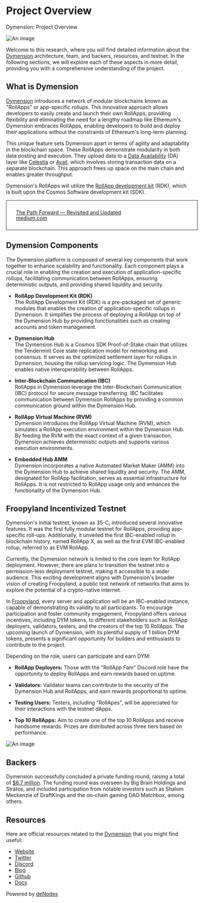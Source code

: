 # Project Overview

Dymension: Project Overview

![An image](/dymension-project-overview-hero.svg)

Welcome to this research, where you will find detailed information about the [Dymension](https://twitter.com/dymension) architecture, team, and backers, resources, and testnet. In the following sections, we will explore each of these aspects in more detail, providing you with a comprehensive understanding of the project.

## What is Dymension
[Dymension](https://dymension.xyz/) introduces a network of modular blockchains known as "RollApps" or app-specific rollups. This innovative approach allows developers to easily create and launch their own RollApps, providing flexibility and eliminating the need for a lengthy roadmap like Ethereum's. Dymension embraces RollApps, enabling developers to build and deploy their applications without the constraints of Ethereum's long-term planning. 

This unique feature sets Dymension apart in terms of agility and adaptability in the blockchain space. These RollApps demonstrate modularity in both data posting and execution. They upload data to a [Data Availability](https://ethereum.org/en/developers/docs/data-availability/) (DA) layer like [Celestia](https://celestia.org/) or [Avail](https://availproject.org/), which involves storing transaction data on a separate blockchain. This approach frees up space on the main chain and enables greater throughput.

Dymension's RollApps will utilize the [RollApp development kit](https://github.com/dymensionxyz/dymension-rdk) (RDK), which is built upon the Cosmos Software development kit (SDK).

<a style="border: 1px solid rgba(43,46,57,1.00); padding: 10px; width: 100%; text-align: left; display: flex; align-items: center;" href="https://namada.net/blog/what-is-namada">
    <div style="display: flex; flex-direction: column; align-items: left; margin-left: 1rem;">
        <p>The Path Forward — Revisited and Updated</p>
        <p style="margin-top: -1rem;">medium.com</p>
    </div>
</a>

## Dymension Components
The Dymension platform is composed of several key components that work together to enhance scalability and functionality. Each component plays a crucial role in enabling the creation and execution of application-specific rollups, facilitating communication between RollApps, ensuring deterministic outputs, and providing shared liquidity and security.

* **RollApp Development Kit (RDK)**<br/>
The RollApp Development Kit (RDK) is a pre-packaged set of generic modules that enables the creation of application-specific rollups in Dymension. It simplifies the process of deploying a RollApp on top of the Dymension Hub by providing functionalities such as creating accounts and token management.

* **Dymension Hub**<br/>
The Dymension Hub is a Cosmos SDK Proof-of-Stake chain that utilizes the Tendermint Core state replication model for networking and consensus. It serves as the optimized settlement layer for rollups in Dymension, housing the rollup servicing logic. The Dymension Hub enables native interoperability between RollApps.

* **Inter-Blockchain Communication (IBC)**<br/>
RollApps in Dymension leverage the Inter-Blockchain Communication (IBC) protocol for secure message transferring. IBC facilitates communication between Dymension RollApps by providing a common communication ground within the Dymension Hub.

* **RollApp Virtual Machine (RVM)**<br/>
Dymension introduces the RollApp Virtual Machine (RVM), which simulates a RollApp execution environment within the Dymension Hub. By feeding the RVM with the exact context of a given transaction, Dymension achieves deterministic outputs and supports various execution environments.

* **Embedded Hub AMM**<br/>
Dymension incorporates a native Automated Market Maker (AMM) into the Dymension Hub to achieve shared liquidity and security. The AMM, designated for RollApp facilitation, serves as essential infrastructure for RollApps. It is not restricted to RollApp usage only and enhances the functionality of the Dymension Hub.

## Froopyland Incentivized Testnet
Dymension's initial testnet, known as 35-C, introduced several innovative features. It was the first fully modular testnet for RollApps, providing app-specific roll-ups. Additionally, it unveiled the first IBC-enabled rollup in blockchain history, named RollApp X, as well as the first EVM IBC-enabled rollup, referred to as EVM RollApp.

Currently, the Dymension network is limited to the core team for RollApp deployment. However, there are plans to transition the testnet into a permission-less deployment testnet, making it accessible to a wider audience. This exciting development aligns with Dymension's broader vision of creating Froopyland, a public test network of networks that aims to explore the potential of a crypto-native internet.

In [Froopyland](https://medium.com/@dymension/froopyland-incentivized-testnet-e407b5f6d4f5), every server and application will be an IBC-enabled instance, capable of demonstrating its validity to all participants. To encourage participation and foster community engagement, Froopyland offers various incentives, including DYM tokens, to different stakeholders such as RollApp deployers, validators, testers, and the creators of the top 10 RollApps. The upcoming launch of Dymension, with its plentiful supply of 1 billion DYM tokens, presents a significant opportunity for builders and enthusiasts to contribute to the project.

Depending on the role, users can participate and earn DYM:

* **RollApp Deployers:** Those with the "RollApp Fam" Discord role have the opportunity to deploy RollApps and earn rewards based on uptime.

* **Validators:** Validator teams can contribute to the security of the Dymension Hub and RollApps, and earn rewards proportional to uptime.

* **Testing Users:** Testers, including "RollApes", will be appreciated for their interactions with the testnet dApps.

* **Top 10 RollApps:** Aim to create one of the top 10 RollApps and receive handsome rewards. Prizes are distributed across three tiers based on performance.

![An image](/dymension-incentives.webp)


## Backers
Dymension successfully concluded a private funding round, raising a total of [$6.7 million](https://www.theblock.co/post/210093/modular-blockchain-dymension-raises-6-7-million-in-private-token-round). The funding round was overseen by Big Brain Holdings and Stratos, and included participation from notable investors such as Shalom Meckenzie of DraftKings and the on-chain gaming DAO Matchbox, among others.

## Resources
Here are official resources related to the [Dymension](https://dymension.xyz/) that you might find useful:

* [Website](https://dymension.xyz/)
* [Twitter](https://twitter.com/dymension)
* [Discord](https://discord.gg/dymension)
* [Blog](https://medium.com/@dymension)
* [Github](https://github.com/dymensionxyz)
* [Docs](https://docs.dymension.xyz/)

Powered by [deNodes](https://twitter.com/_denodes)